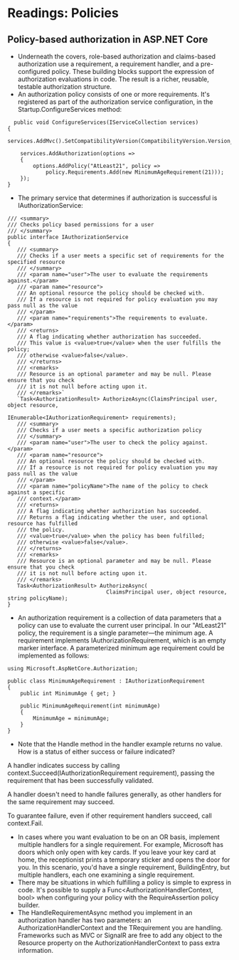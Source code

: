 # Readings: Policies
## Policy-based authorization in ASP.NET Core
* Underneath the covers, role-based authorization and claims-based authorization use a requirement, a requirement handler, and a pre-configured policy. These building blocks support the expression of authorization evaluations in code. The result is a richer, reusable, testable authorization structure.
* An authorization policy consists of one or more requirements. It's registered as part of the authorization service configuration, in the Startup.ConfigureServices method:
```
  public void ConfigureServices(IServiceCollection services)
{
    services.AddMvc().SetCompatibilityVersion(CompatibilityVersion.Version_2_2);

    services.AddAuthorization(options =>
    {
        options.AddPolicy("AtLeast21", policy =>
            policy.Requirements.Add(new MinimumAgeRequirement(21)));
    });
}
```
* The primary service that determines if authorization is successful is IAuthorizationService:
 ```
 /// <summary>
/// Checks policy based permissions for a user
/// </summary>
public interface IAuthorizationService
{
    /// <summary>
    /// Checks if a user meets a specific set of requirements for the specified resource
    /// </summary>
    /// <param name="user">The user to evaluate the requirements against.</param>
    /// <param name="resource">
    /// An optional resource the policy should be checked with.
    /// If a resource is not required for policy evaluation you may pass null as the value
    /// </param>
    /// <param name="requirements">The requirements to evaluate.</param>
    /// <returns>
    /// A flag indicating whether authorization has succeeded.
    /// This value is <value>true</value> when the user fulfills the policy; 
    /// otherwise <value>false</value>.
    /// </returns>
    /// <remarks>
    /// Resource is an optional parameter and may be null. Please ensure that you check 
    /// it is not null before acting upon it.
    /// </remarks>`
    `Task<AuthorizationResult> AuthorizeAsync(ClaimsPrincipal user, object resource, 
                                     IEnumerable<IAuthorizationRequirement> requirements);
    /// <summary>
    /// Checks if a user meets a specific authorization policy
    /// </summary>
    /// <param name="user">The user to check the policy against.</param>
    /// <param name="resource">
    /// An optional resource the policy should be checked with.
    /// If a resource is not required for policy evaluation you may pass null as the value
    /// </param>
    /// <param name="policyName">The name of the policy to check against a specific 
    /// context.</param>
    /// <returns>
    /// A flag indicating whether authorization has succeeded.
    /// Returns a flag indicating whether the user, and optional resource has fulfilled 
    /// the policy.    
    /// <value>true</value> when the policy has been fulfilled; 
    /// otherwise <value>false</value>.
    /// </returns>
    /// <remarks>
    /// Resource is an optional parameter and may be null. Please ensure that you check
    /// it is not null before acting upon it.
    /// </remarks>
    Task<AuthorizationResult> AuthorizeAsync(
                                ClaimsPrincipal user, object resource, string policyName);
}
```
* An authorization requirement is a collection of data parameters that a policy can use to evaluate the current user principal. In our "AtLeast21" policy, the requirement is a single parameter—the minimum age. A requirement implements IAuthorizationRequirement, which is an empty marker interface. A parameterized minimum age requirement could be implemented as follows:  
```
using Microsoft.AspNetCore.Authorization;

public class MinimumAgeRequirement : IAuthorizationRequirement
{
    public int MinimumAge { get; }

    public MinimumAgeRequirement(int minimumAge)
    {
        MinimumAge = minimumAge;
    }
}
```
* Note that the Handle method in the handler example returns no value. How is a status of either success or failure indicated?

A handler indicates success by calling context.Succeed(IAuthorizationRequirement requirement), passing the requirement that has been successfully validated.

A handler doesn't need to handle failures generally, as other handlers for the same requirement may succeed.

To guarantee failure, even if other requirement handlers succeed, call context.Fail.
* In cases where you want evaluation to be on an OR basis, implement multiple handlers for a single requirement. For example, Microsoft has doors which only open with key cards. If you leave your key card at home, the receptionist prints a temporary sticker and opens the door for you. In this scenario, you'd have a single requirement, BuildingEntry, but multiple handlers, each one examining a single requirement.
* There may be situations in which fulfilling a policy is simple to express in code. It's possible to supply a Func<AuthorizationHandlerContext, bool> when configuring your policy with the RequireAssertion policy builder.
* The HandleRequirementAsync method you implement in an authorization handler has two parameters: an AuthorizationHandlerContext and the TRequirement you are handling. Frameworks such as MVC or SignalR are free to add any object to the Resource property on the AuthorizationHandlerContext to pass extra information.
